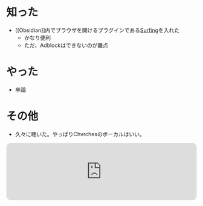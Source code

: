 # 知った
- [[Obsidian]]内でブラウザを開けるプラグインである[Surfing](obsidian://show-plugin?id=surfing)を入れた
	- かなり便利
	- ただ、Adblockはできないのが難点

# やった
- 卒論

# その他
- 久々に聴いた。やっぱりChvrchesのボーカルはいい。
<iframe style="border-radius:12px" src="https://open.spotify.com/embed/track/7JN9mnz4OPVivc9AF0FLAJ?utm_source=generator" width="100%" height="152" frameBorder="0" allowfullscreen="" allow="autoplay; clipboard-write; encrypted-media; fullscreen; picture-in-picture" loading="lazy"></iframe>
